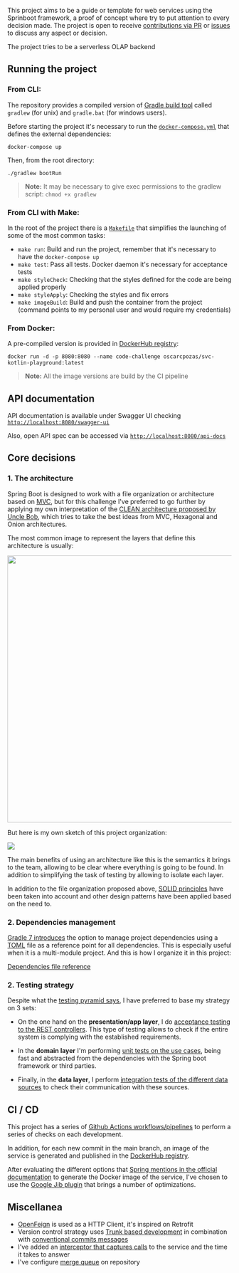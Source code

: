This project aims to be a guide or template for web services using the Sprinboot framework, a proof of concept where try to put attention to every decision made. The project is open to receive 
[contributions via PR](https://github.com/oscarcpozas/springboot-svc-playground/pulls) or [issues](https://github.com/oscarcpozas/springboot-svc-playground/issues) to discuss any aspect or decision.

The project tries to be a serverless OLAP backend

## Running the project

### From CLI:

The repository provides a compiled version of [Gradle build tool](https://gradle.org) called `gradlew` (for unix) and `gradle.bat` (for windows users).

Before starting the project it's necessary to run the [`docker-compose.yml`](https://github.com/oscarcpozas/springboot-svc-playground/blob/main/docker-compose.yml) that defines the external dependencies:

```shell
docker-compose up
```

Then, from the root directory:

```shell
./gradlew bootRun
```

> **Note:** It may be necessary to give exec permissions to the gradlew script: `chmod +x gradlew`

### From CLI with Make:

In the root of the project there is a [`Makefile`](https://github.com/oscarcpozas/blob/main/Makefile) that simplifies the launching of some of the most common tasks:

- `make run`: Build and run the project, remember that it's necessary to have the `docker-compose up`
- `make test`: Pass all tests. Docker daemon it's necessary for acceptance tests
- `make styleCheck`: Checking that the styles defined for the code are being applied properly
- `make styleApply`: Checking the styles and fix errors
- `make imageBuild`: Build and push the container from the project (command points to my personal user and would require my credentials)

### From Docker:

A pre-compiled version is provided in [DockerHub registry](https://hub.docker.com/r/oscarcpozas/svc-kotlin-playground):

```shell
docker run -d -p 8080:8080 --name code-challenge oscarcpozas/svc-kotlin-playground:latest
```

> **Note:** All the image versions are build by the CI pipeline

## API documentation

API documentation is available under Swagger UI checking [`http://localhost:8080/swagger-ui`](http://localhost:8080/swagger-ui)

Also, open API spec can be accessed via [`http://localhost:8080/api-docs`](http://localhost:8080/api-docs)

## Core decisions

### 1. The architecture

Spring Boot is designed to work with a file organization or architecture based on [MVC](https://www.javatpoint.com/mvc-architecture-in-java),
but for this challenge I've preferred to go further by applying my own interpretation of the [CLEAN architecture proposed by Uncle Bob](https://blog.cleancoder.com/uncle-bob/2012/08/13/the-clean-architecture.html),
which tries to take the best ideas from MVC, Hexagonal and Onion architectures.

The most common image to represent the layers that define this architecture is usually:

<img src="https://blog.cleancoder.com/uncle-bob/images/2012-08-13-the-clean-architecture/CleanArchitecture.jpg" width="600" />

But here is my own sketch of this project organization:

<img src="https://i.postimg.cc/6qPKywkZ/Untitled-2023-04-20-1357.png" />

The main benefits of using an architecture like this is the semantics it brings to the team, allowing to be clear where
everything is going to be found. In addition to simplifying the task of testing by allowing to isolate each layer.

In addition to the file organization proposed above, [SOLID principles](https://www.digitalocean.com/community/conceptual-articles/s-o-l-i-d-the-first-five-principles-of-object-oriented-design) have been taken into account and other design
patterns have been applied based on the need to.

### 2. Dependencies management

[Gradle 7 introduces](https://docs.gradle.org/current/userguide/platforms.html#sub:version-catalog) the option to manage project dependencies using a [TOML](https://toml.io/en) file as a reference
point for all dependencies. This is especially useful when it is a multi-module project. And this is how I organize it in this project:

[Dependencies file reference](https://github.com/oscarcpozas/springboot-svc-playground/blob/main/gradle/libs.versions.toml)

### 2. Testing strategy

Despite what the [testing pyramid says](https://martinfowler.com/bliki/TestPyramid.html), I have preferred to base my strategy on 3 sets:

* On the one hand on the **presentation/app layer**, I do [acceptance testing to the REST controllers](https://github.com/oscarcpozas/fever-code-challenge/blob/main/src/test/kotlin/oscar/c/pozas/svc/app/controller/FeverPublicControllerAcceptanceTest.kt).
  This type of testing allows to check if the entire system is complying with the established requirements.

* In the **domain layer** I'm performing [unit tests on the use cases](https://github.com/oscarcpozas/fever-code-challenge/blob/main/src/test/kotlin/oscar/c/pozas/svc/domain/usecase/SearchEventsUseCaseTest.kt),
  being fast and abstracted from the dependencies with the Spring boot framework or third parties.

* Finally, in the **data layer**, I perform [integration tests of the different data sources](https://github.com/oscarcpozas/fever-code-challenge/blob/main/src/test/kotlin/oscar/c/pozas/svc/infrastructure/datasource/EventsApiDataSourceIntegrationTest.kt)
  to check their communication with these sources.

## CI / CD

This project has a series of [Github Actions workflows/pipelines](https://github.com/oscarcpozas/springboot-svc-playground/tree/main/.github/workflows) to perform a series of checks on each development.

In addition, for each new commit in the main branch, an image of the service is generated and published in
the [DockerHub registry](https://hub.docker.com/r/oscarcpozas/svc-kotlin-playground).

After evaluating the different options that [Spring mentions in the official documentation](https://spring.io/guides/topicals/spring-boot-docker)
to generate the Docker image of the service, I've chosen to use the [Google Jib plugin](https://github.com/GoogleContainerTools/jib) that brings a number of optimizations.

## Miscellanea

- [OpenFeign](https://github.com/OpenFeign/feign) is used as a HTTP Client, it's inspired on Retrofit
- Version control strategy uses [Trunk based development](https://trunkbaseddevelopment.com) in combination with [conventional commits messages](https://www.conventionalcommits.org)
- I've added an [interceptor that captures calls](https://github.com/oscarcpozas/blob/master/src/main/kotlin/oscar/c/pozas/svc/app/controller/interceptor/RequestTimeInterceptor.kt)
  to the service and the time it takes to answer
- I've configure [merge queue](https://docs.github.com/en/repositories/configuring-branches-and-merges-in-your-repository/configuring-pull-request-merges/managing-a-merge-queue) on repository
